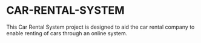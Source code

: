 # CAR-RENTAL-SYSTEM
This Car Rental System project is designed to aid the car rental company to enable renting of cars through an online system.
